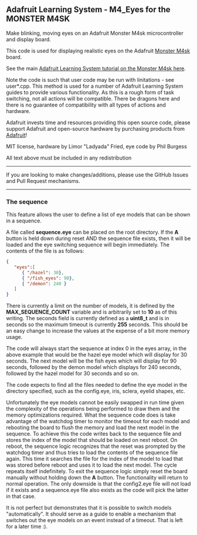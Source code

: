 ## Adafruit Learning System - M4_Eyes for the MONSTER M4SK

Make blinking, moving eyes on an Adafruit Monster M4sk microcontroller and display board.

This code is used for displaying realistic eyes on the Adafruit [Monster M4sk](https://www.adafruit.com/product/4343) board.

See the main [Adafruit Learning System tutorial on the Monster M4sk here](https://learn.adafruit.com/adafruit-monster-m4sk-eyes/overview).

Note the code is such that user code may be run with linitations - see user*.cpp. This method is used for a number of Adafruit Learning System guides to provide various functionality. As this is a rough form of task switching, not all actions will be compatible. There be dragons here and there is no guarantee of compatibility with all types of actions and hardware.

Adafruit invests time and resources providing this open source code,
please support Adafruit and open-source hardware by purchasing
products from [Adafruit](https://www.adafruit.com)!
 
MIT license, hardware by Limor "Ladyada" Fried, eye code by Phil Burgess

All text above must be included in any redistribution

-----------------------
If you are looking to make changes/additions, please use the GitHub Issues and Pull Request mechanisms.

-----------------------
### The sequence
This feature allows the user to define a list of eye models that can be shown in a sequence.

A file called **sequence.eye** can be placed on the root directory. If the **A** button is held down during reset AND the
sequence file exists, then it will be loaded and the eye switching sequence will begin immediately. The contents of the file is as follows:

```JSON
{  
   "eyes":[  
      { "/hazel": 30},  
      { "/fish_eyes": 90},  
      { "/demon": 240 }  
   ]  
}  

```

There is currently a limit on the number of models, it is defined by the **MAX_SEQUENCE_COUNT** variable and is arbitrarily set to **10** as of this writing. The seconds field is currently defined as a **uint8_t** and is in seconds so the maximum timeout is currently **255** seconds. This should be an easy change to increase the values at the expense of a bit more memory usage.

The code will always start the sequence at index 0 in the eyes array, in the above example that would be the hazel eye model which will display for 30 seconds. The next model will be the fish eyes which will display for 90 seconds, followed by the demon model which displays for 240 seconds, followed by the hazel model for 30 seconds and so on.

The code expects to find all the files needed to define the eye model in the directory specified, such as the config.eye, iris, sclera, eyelid shapes, etc.

Unfortunately the eye models cannot be easily swapped in run time given the complexity of the operations being performed to draw them and the memory optimizations required. What the sequence code does is take advantage of the watchdog timer to monitor the timeout for each model and rebooting the board to flush the memory and load the next model in the sequence. To achieve this the code writes back to the sequence file and stores the index of the model that should be loaded on next reboot. On reboot, the sequence logic recognizes that the reset was prompted by the watchdog timer and thus tries to load the contents of the sequence file again. This time it searches the file for the index of the model to load that was stored before reboot and uses it to load the next model. The cycle repeats itself indefinitely. To exit the sequence logic simply reset the board manually without holding down the **A** button. The functionality will return to normal operation. The only downside is that the config2.eye file will not load if it exists and a sequence.eye file also exists as the code will pick the latter in that case.

It is not perfect but demonstrates that it is possible to switch models "automatically". It should serve as a guide to enable a mechanism that switches out the eye models on an event instead of a timeout. That is left for a later time :).
